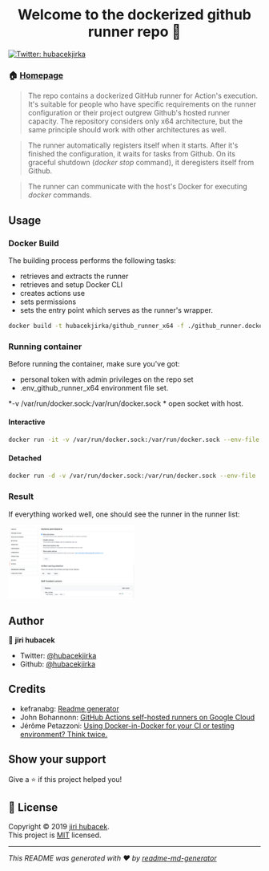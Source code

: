 <h1 align="center">Welcome to the dockerized github runner repo 👋</h1>
<p>
  <a href="https://twitter.com/hubacekjirka">
    <img alt="Twitter: hubacekjirka" src="https://img.shields.io/twitter/follow/hubacekjirka.svg?style=social" target="_blank" />
  </a>
</p>

### 🏠 [Homepage](http://blog.hubacek.uk)

> The repo contains a dockerized GitHub runner for Action's execution. It's suitable for people who have specific requirements
on the runner configuration or their project outgrew Github's hosted runner capacity. 
The repository considers only x64 architecture, but the same principle should work with other architectures as well.

> The runner automatically registers itself when it starts. After it's finished the configuration, it waits for tasks from Github.
On its graceful shutdown (*docker stop* command), it deregisters itself from Github.

> The runner can communicate with the host's Docker for executing *docker* commands.

## Usage

### Docker Build
The building process performs the following tasks:
- retrieves and extracts the runner
- retrieves and setup Docker CLI
- creates actions use
- sets permissions
- sets the entry point which serves as the runner's wrapper.

```sh
docker build -t hubacekjirka/github_runner_x64 -f ./github_runner.dockerfile .
```

### Running container
Before running the container, make sure you've got:
- personal token with admin privileges on the repo set
- .env_github_runner_x64 environment file set.

*-v /var/run/docker.sock:/var/run/docker.sock * open socket with host.

#### Interactive
```sh
docker run -it -v /var/run/docker.sock:/var/run/docker.sock --env-file .env_github_runner_x64 hubacekjirka/github_runner_x64
```

#### Detached
```sh
docker run -d -v /var/run/docker.sock:/var/run/docker.sock --env-file .env_github_runner_x64 hubacekjirka/github_runner_x64
```

### Result
If everything worked well, one should see the runner in the runner list:

<img src="https://github.com/hubacekjirka/dockerized-github-runner/blob/master/result.jpg?raw=true" width="50%" height="50%"/>


## Author

👤 **jiri hubacek**

* Twitter: [@hubacekjirka](https://twitter.com/hubacekjirka)
* Github: [@hubacekjirka](https://github.com/hubacekjirka)

## Credits
* kefranabg: [Readme generator](https://github.com/kefranabg/readme-md-generator)
* John Bohannonn: [GitHub Actions self-hosted runners on Google Cloud](https://github.blog/2020-08-04-github-actions-self-hosted-runners-on-google-cloud/)
* Jérôme Petazzoni: [Using Docker-in-Docker for your CI or testing environment? Think twice.](https://jpetazzo.github.io/2015/09/03/do-not-use-docker-in-docker-for-ci/)

## Show your support

Give a ⭐️ if this project helped you!

## 📝 License

Copyright © 2019 [jiri hubacek](https://github.com/hubacekjirka).<br />
This project is [MIT](https://github.com/hubacekjirka/dockerized-github-runner/blob/master/LICENSE) licensed.

***
_This README was generated with ❤️ by [readme-md-generator](https://github.com/kefranabg/readme-md-generator)_